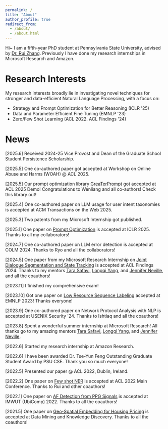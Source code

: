 ```yaml
---
permalink: /
title: "About"
author_profile: true
redirect_from: 
  - /about/
  - /about.html
---
```


Hi~ I am a fifth-year PhD student at Pennsylvania State University, advised by [Dr. Rui Zhang](https://ryanzhumich.github.io). Previously I have done my research internships in Microsoft Research and Amazon. 

Research Interests
======
My research interests broadly lie in investigating novel techniques for stronger and data-efficient Natural Language Processing, with a focus on:

- Strategy and Prompt Optimization for Better Reasoning (ICLR '25)
- Data and Parameter Efficient Fine Tuning (EMNLP '23)
- Zero/Few Shot Learning (ACL 2022. ACL Findings '24)


News
======
[2025.6] Received 2024-25 Vice Provost and Dean of the Graduate School Student Persistence Scholarship.

[2025.5] One co-authored paper got accepted at Workshop on Online Abuse and Harms (WOAH) @ ACL 2025.

[2025.5] Our prompt optimization library [GreaTerPrompt](https://pypi.org/project/greaterprompt/) got accepted at ACL 2025 Demo! Congratulations to Wenliang and all co-authors! Check this library out!

[2025.4] One co-authored paper on LLM usage for user intent taxonomies is accepted at ACM Transactions on the Web 2025.

[2025.3] Two patents from my Microsoft Internship got published.

[2025.1] One paper on [Prompt Optimization](https://arxiv.org/abs/2412.09722) is accepted at ICLR 2025. Thanks to all my collaborators!

[2024.7] One co-authored paper on LLM error detection is accepted at COLM 2024. Thanks to Ryo and all the collaborators!

[2024.5] One paper from my Microsoft Research Internship on [Joint Dialogue Segmentation and State Tracking](https://aclanthology.org/2024.findings-acl.891/) is accepted at ACL Findings 2024. Thanks to my mentors [Tara Safavi](https://tsafavi.github.io), [Longqi Yang](https://ylongqi.com), and [Jennifer Neville](https://jenneville.github.io), and all the coauthors!

[2023.11] I finished my comprehensive exam!

[2023.10] Got one paper on [Low Resource Sequence Labeling](https://aclanthology.org/2023.emnlp-main.433/) accepted at EMNLP 2023! Thanks everyone!

[2023.9] One co-authored paper on Network Protocol Analysis with NLP is accepted at USENIX Security '24. Thanks to Ishtiaq and all the coauthors!

[2023.8] Spent a wonderful summer internship at Microsoft Research! All thanks go to my amazing mentors [Tara Safavi](https://tsafavi.github.io), [Longqi Yang](https://ylongqi.com), and [Jennifer Neville](https://jenneville.github.io).

[2022.6] Started my research internship at Amazon Research.

[2022.6] I have been awarded Dr. Tse-Yun Feng Outstanding Graduate Student Award by PSU CSE. Thank you so much everyone!

[2022.5] Presented our paper @ ACL 2022, Dublin, Ireland.

[2022.2] One paper on [Few shot NER](https://aclanthology.org/2022.acl-long.439/) is accepted at ACL 2022 Main Conference. Thanks to Rui and other coauthors!

[2022.1] One paper on [AF Detection from PPG Signals](https://dl.acm.org/doi/10.1145/3517247) is accepted at IMWUT (UbiComp) 2022. Thanks to all the coauthors!

[2021.5] One paper on [Geo-Spatial Embedding for Housing Pricing](https://link.springer.com/article/10.1007/s10618-021-00789-x) is accepted at Data Mining and Knowledge Discovery. Thanks to all the coauthors!
